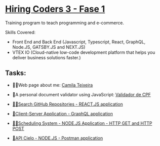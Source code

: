 # <a href='https://www.hiringcoders.com.br/'>Hiring Coders 3 - Fase 1</a>

Training program to teach programming and e-commerce. 

Skills Covered: 
- Front End and Back End (Javascript, Typescript, React, GraphQL, Node.JS, GATSBY.JS and NEXT.JS)
- VTEX IO (Cloud-native low-code development platform that helps you deliver business solutions faster.)

## Tasks:

- 🦸‍♀Web page about me: <a href = 'https://alteregocamila.github.io/hiring_coders_vtex/aquecimento_html_css/'>Camila Teixeira</a>

- 🚀A personal document validator using JavaScript: <a href='https://alteregocamila.github.io/hiring_coders_vtex/Desafio_JavaScript_basic_Validador_de_CPF/'>Validador de CPF</a>

- [🦸‍♀Search GitHub Repositories - REACT.JS application](https://github.com/alteregocamila/hiring_coders_vtex/tree/main/search_git_repositories_react_js)

- [🚀Client-Server Application - GraphQL application](https://github.com/alteregocamila/hiring_coders_vtex/tree/main/client-server-application)

- [🦸‍♀Scheduling System - NODE.JS Application - HTTP GET and HTTP POST](https://github.com/alteregocamila/hiring_coders_vtex/tree/main/scheduling-system_nodejs)

- [🚀API Cielo - NODE.JS - Postman application](https://github.com/alteregocamila/hiring_coders_vtex/tree/main/api-cielo)
